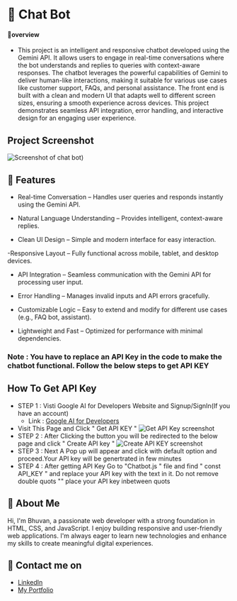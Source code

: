 
# 🤖 Chat Bot 

#### 🔰overview
- This project is an intelligent and responsive chatbot developed using the Gemini API. It allows users to engage in real-time conversations where the bot understands and replies to queries with context-aware responses. The chatbot leverages the powerful capabilities of Gemini to deliver human-like interactions, making it suitable for various use cases like customer support, FAQs, and personal assistance. The front end is built with a clean and modern UI that adapts well to different screen sizes, ensuring a smooth experience across devices. This project demonstrates seamless API integration, error handling, and interactive design for an engaging user experience.
## Project Screenshot
![Screenshot of chat bot)](https://github.com/user-attachments/assets/0fe37fb5-6309-467a-99ee-26988738fe55)
## 🎯 Features
- Real-time Conversation – Handles user queries and responds instantly using the Gemini API.

- Natural Language Understanding – Provides intelligent, context-aware replies.

- Clean UI Design – Simple and modern interface for easy interaction.

-Responsive Layout – Fully functional across mobile, tablet, and desktop devices.

- API Integration – Seamless communication with the Gemini API for processing user input.

- Error Handling – Manages invalid inputs and API errors gracefully.

- Customizable Logic – Easy to extend and modify for different use cases (e.g., FAQ bot, assistant).

- Lightweight and Fast – Optimized for performance with minimal dependencies.
### Note : You have to replace an API Key in the code to make the chatbot functional. Follow the below steps to get API KEY
## How To Get API Key

- STEP 1 : Visti Google AI for Developers Website and Signup/SignIn(If you have an account)
     -  Link : [Google AI for Developers](https://ai.google.dev/gemini-api/docs)
- Visit This Page and Click " Get API KEY "
![Get API Key screenshot](https://github.com/user-attachments/assets/31b12dd9-8f05-4ac6-b4bc-3b79a4ba6cb7)
- STEP 2 : After Clicking the button you will be redirected to the below page and click " Create API key "
![Create API KEY screenshot](https://github.com/user-attachments/assets/3e137dfa-9f45-4b20-8c97-529408a5f944)
- STEP 3 : Next A Pop up will appear and click with default option and proceed.Your API key will be genertrated in few minutes
- STEP 4 : After getting API Key Go to "Chatbot.js "  file and find  " const API_KEY " and replace your API key with the text in it. Do not remove double quots "" place your API key inbetween quots
## 👦 About Me
Hi, I'm Bhuvan, a passionate web developer with a strong foundation in HTML, CSS, and JavaScript. I enjoy building responsive and user-friendly web applications. I'm always eager to learn new technologies and enhance my skills to create meaningful digital experiences.


## 🔗 Contact me on
- [LinkedIn](https://www.linkedin.com/in/bhuvan-anupoju/)
 - [My Portfolio](https://bhuvan-anupoju.github.io/Bhuvan.dev/)


